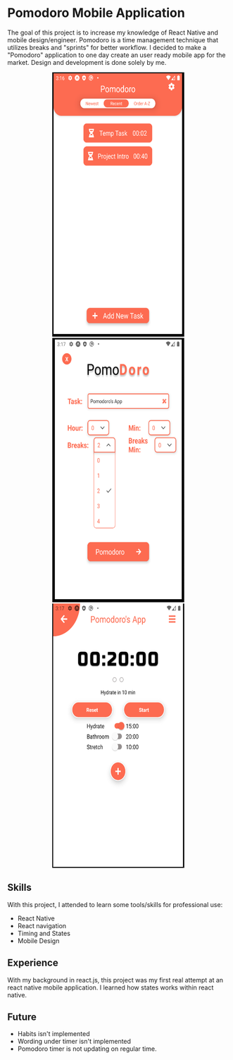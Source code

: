 # Pomodoro Mobile Application

The goal of this project is to increase my knowledge of React Native and mobile design/engineer. Pomodoro is a time management technique that utilizes breaks and "sprints" for better workflow. I decided to make a "Pomodoro" application to one day create an user ready mobile app for the market. Design and development is done solely by me.

<p align="center">
<img src="./screenshots/Homescreen_01.png" alt="Home" width="300" height="600"/>
<img src="./screenshots/Addscreen_02.png" alt="confirmation" width="300" height="600"/>
<img src="./screenshots/Taskscreen_01.png" alt="confirmation" width="300" height="600"/>
</p>

## Skills

With this project, I attended to learn some tools/skills for professional use:

- React Native
- React navigation
- Timing and States
- Mobile Design

## Experience

With my background in react.js, this project was my first real attempt at an react native mobile application. I learned how states works within react native.

## Future

- Habits isn't implemented
- Wording under timer isn't implemented
- Pomodoro timer is not updating on regular time.
